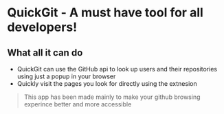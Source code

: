 # QuickGit - A must have tool for all developers!
## What all it can do 
- QuickGit can use the GitHub api to look up users and their repositories using just a popup in your browser
- Quickly visit the pages you look for directly using the extnesion

> This app has been made mainly to make your github browsing experince better and more accessible 
